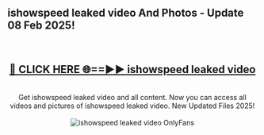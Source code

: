 <h2>ishowspeed leaked video And Photos - Update 08 Feb 2025!</h2>
<br>
<div align="center">
<h2><a href="https://cutt.ly/te57wshS" rel="nofollow">🔴 CLICK HERE 🌐==►► ishowspeed leaked video</a></h2>
<br>
Get ishowspeed leaked video and all content. Now you can access all videos and pictures of ishowspeed leaked video. New Updated Files 2025!
<br>
<br>
<a href="https://cutt.ly/te57wshS" rel="nofollow" data-target="animated-image.originalLink"><img src="https://i.ibb.co.com/WyWwxjT/player-gif2.gif" alt="ishowspeed leaked video OnlyFans" style="max-width: 100%; display: inline-block;" data-target="animated-image.originalImage"></a>
</div>
<br>